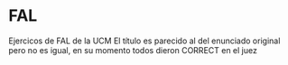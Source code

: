 # FAL
Ejercicos de FAL de la UCM
El título es parecido al del enunciado original pero no es igual, en su momento todos dieron CORRECT en el juez
